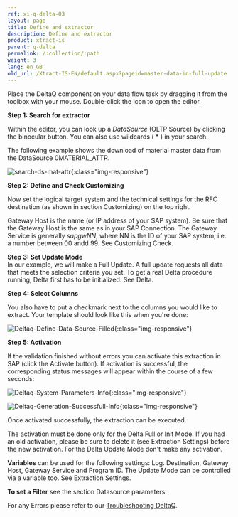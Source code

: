```yaml
---
ref: xi-q-delta-03
layout: page
title: Define and extractor
description: Define and extractor
product: xtract-is
parent: q-delta
permalink: /:collection/:path
weight: 3
lang: en_GB
old_url: /Xtract-IS-EN/default.aspx?pageid=master-data-in-full-update
---
```


Place the DeltaQ component on your data flow task by dragging it from the toolbox with your mouse. Double-click the icon to open the editor.


**Step 1: Search for extractor**

Within the editor, you can look up a *DataSource* (OLTP Source) by clicking the binocular button. You can also use wildcards ( * ) in your search.

The following example shows the download of material master data from the DataSource 0MATERIAL_ATTR.

![search-ds-mat-attr](/img/content/search-ds-mat-attr.png){:class="img-responsive"}

**Step 2: Define and Check Customizing** 

Now set the logical target system and the technical settings for the RFC destination (as shown in section Customizing) on the top right.

Gateway Host is the name (or IP address of your SAP system). Be sure that the Gateway Host is the same as in your SAP Connection.
The Gateway Service is generally *sapgwNN*, where NN is the ID of your SAP system, i.e. a number between 00 andd 99.
See Customizing Check.
  
**Step 3: Set Update Mode**<br>
In our example, we will make a Full Update. A full update requests all data that meets the selection criteria you set.
To get a real Delta procedure running, Delta first has to be initialized. See Delta.

**Step 4: Select Columns**<br>

You also have to put a checkmark next to the columns you would like to extract. Your template should look like this when you're done:

![Deltaq-Define-Data-Source-Filled](/img/content/Deltaq-Define-Data-Source-Filled.jpg){:class="img-responsive"}

**Step 5: Activation**

If the validation finished without errors you can activate this extraction in SAP (click the Activate button). 
If activation is successful, the corresponding status messages will appear within the course of a few seconds:

![Deltaq-System-Parameters-Info](/img/content/Deltaq-System-Parameters-Info.png){:class="img-responsive"}

![Deltaq-Generation-Successfull-Info](/img/content/Deltaq-Generation-Successfull-Info.png){:class="img-responsive"}

Once activated successfully, the extraction can be executed. 

The activation must be done only for the Delta Full or Init Mode.
If you had an old activation, please be sure to delete it (see Extraction Settings) before the new activation.
For the Delta Update Mode don't make any activation. 

**Variables** can be used for the following settings: Log. Destination, Gateway Host, Gateway Service and Program ID. 
The Update Mode can be controlled via a variable too. See Extraction Settings. 

**To set a Filter** see the section Datasource parameters.

For any Errors please refer to our [Troubleshooting DeltaQ](./troubleshooting-deltaq).